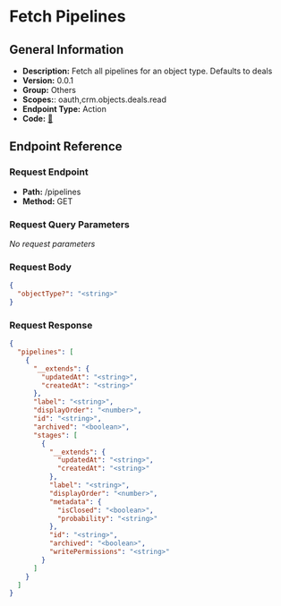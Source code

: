 # Fetch Pipelines

## General Information

- **Description:** Fetch all pipelines for an object type. Defaults to deals
- **Version:** 0.0.1
- **Group:** Others
- **Scopes:**: oauth,crm.objects.deals.read
- **Endpoint Type:** Action
- **Code:** [🔗](https://github.com/NangoHQ/integration-templates/tree/main/integrations/hubspot/actions/fetch-pipelines.ts)

## Endpoint Reference

### Request Endpoint

- **Path:** /pipelines
- **Method:** GET

### Request Query Parameters

_No request parameters_

### Request Body

```json
{
  "objectType?": "<string>"
}
```

### Request Response

```json
{
  "pipelines": [
    {
      "__extends": {
        "updatedAt": "<string>",
        "createdAt": "<string>"
      },
      "label": "<string>",
      "displayOrder": "<number>",
      "id": "<string>",
      "archived": "<boolean>",
      "stages": [
        {
          "__extends": {
            "updatedAt": "<string>",
            "createdAt": "<string>"
          },
          "label": "<string>",
          "displayOrder": "<number>",
          "metadata": {
            "isClosed": "<boolean>",
            "probability": "<string>"
          },
          "id": "<string>",
          "archived": "<boolean>",
          "writePermissions": "<string>"
        }
      ]
    }
  ]
}
```
